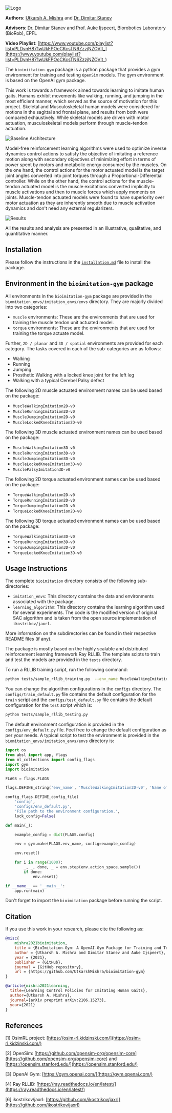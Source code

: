 ![Logo](./assets/logo.png)

**Authors**: [Utkarsh A. Mishra](https://utkarshmishra04.github.io) and [Dr. Dimitar Stanev](https://www.epfl.ch/labs/biorob/people/stanev/)

**Advisors**: [Dr. Dimitar Stanev](https://www.epfl.ch/labs/biorob/people/stanev/) and [Prof. Auke Ijspeert](https://www.epfl.ch/labs/biorob/people/ijspeert/), Biorobotics Laboratory (BioRob), EPFL

**Video Playlist**: [https://www.youtube.com/playlist?list=PLDvnH871wUkFPOcCKcsTN6ZzzjNZOVlt_](https://www.youtube.com/playlist?list=PLDvnH871wUkFPOcCKcsTN6ZzzjNZOVlt_)

The `bioimiitation-gym` package is a python package that provides a gym environment for training and testing `OpenSim` models. The gym environment is based on the OpenAI gym package.

This work is towards a framework aimed towards learning to imitate human gaits. Humans exhibit movements like walking, running, and jumping in the most efficient manner, which served as the source of motivation for this project. Skeletal and Musculoskeletal human models were considered for motions in the sagittal and frontal plane, and results from both were compared exhaustively. While skeletal models are driven with motor actuation, musculoskeletal models perform through muscle-tendon actuation. 

![Baseline Architecture](./assets/motions.png)

Model-free reinforcement learning algorithms were used to optimize inverse dynamics control actions to satisfy the objective of imitating a reference motion along with secondary objectives of minimizing effort in terms of power spent by motors and metabolic energy consumed by the muscles. On the one hand, the control actions for the motor actuated model is the target joint angles converted into joint torques through a Proportional-Differential controller. While on the other hand, the control actions for the muscle-tendon actuated model is the muscle excitations converted implicitly to muscle activations and then to muscle forces which apply moments on joints. Muscle-tendon actuated models were found to have superiority over motor actuation as they are inherently smooth due to muscle activation dynamics and don't need any external regularizers.

![Results](./assets/running.png)

All the results and analysis are presented in an illustrative, qualitative, and quantitative manner. 

## Installation

Please follow the instructions in the [`installation.md`](https://github.com/UtkarshMishra04/bioimitation-gym/blob/master/installation.md) file to install the package.

## Environment in the `bioimitation-gym` package

All environments in the `bioimitation-gym` package are provided in the `biomitation_envs/imitation_envs/envs` directory.
They are majorly divided into two categories:
- `muscle` environments: These are the environments that are used for training the muscle tendon unit actuated model.
- `torque` environments: These are the environments that are used for training the torque actuate model.

Further, `2D / planar` and `3D / spatial` environments are provided for each category. The tasks covered in each of the sub-categories are as follows:
- Walking
- Running
- Jumping
- Prosthetic Walking with a locked knee joint for the left leg
- Walking with a typical Cerebel Palsy defect

The following 2D muscle actuated environment names can be used based on the package:
- `MuscleWalkingImitation2D-v0`
- `MuscleRunningImitation2D-v0`
- `MuscleJumpingImitation2D-v0`
- `MuscleLockedKneeImitation2D-v0`

The following 3D muscle actuated environment names can be used based on the package:
- `MuscleWalkingImitation3D-v0`
- `MuscleRunningImitation3D-v0`
- `MuscleJumpingImitation3D-v0`
- `MuscleLockedKneeImitation3D-v0`
- `MusclePalsyImitation3D-v0`

The following 2D torque actuated environment names can be used based on the package:
- `TorqueWalkingImitation2D-v0`
- `TorqueRunningImitation2D-v0`
- `TorqueJumpingImitation2D-v0`
- `TorqueLockedKneeImitation2D-v0`

The following 3D torque actuated environment names can be used based on the package:
- `TorqueWalkingImitation3D-v0`
- `TorqueRunningImitation3D-v0`
- `TorqueJumpingImitation3D-v0`
- `TorqueLockedKneeImitation3D-v0`

## Usage Instructions

The complete `bioimitation` directory consists of the following sub-directories:
- `imitation_envs`: This directory contains the data and environments associated with the package.
- `learning_algorithm`: This directory contains the learning algorithm used for several experiments. The code is the modified version of original SAC algorithm and is taken from the open source implementation of `ikostrikov/jaxrl`.

More information on the subdirectories can be found in their respective README files (if any).

The package is mostly based on the highly scalable and distributed reinforcement learning framework Ray RLLIB. The template scipts to train and test the models are provided in the `tests` directory.

To run a RLLIB training script, run the following command:
```bash
python tests/sample_rllib_training.py  --env_name MuscleWalkingImitation2D-v0
```

You can change the algorithm configurations in the `configs` directory. The `configs/train_default.py` file contains the default configuration for the `train` script and the `configs/test_default.py` file contains the default configuration for the `test` script which is:
```bash
python tests/sample_rllib_testing.py
```

The default environment configuration is provided in the `configs/env_default.py` file. Feel free to change the default configuration as per your needs. A typical script to test the environment is provided in the `biomitation_envs/imitation_envs/envs` directory is:
```python
import os
from absl import app, flags
from ml_collections import config_flags
import gym
import bioimitation

FLAGS = flags.FLAGS

flags.DEFINE_string('env_name', 'MuscleWalkingImitation2D-v0', 'Name of the environment.')

config_flags.DEFINE_config_file(
    'config',
    'configs/env_default.py',
    'File path to the environment configuration.',
    lock_config=False)

def main(_):

    example_config = dict(FLAGS.config)

    env = gym.make(FLAGS.env_name, config=example_config)

    env.reset()

    for i in range(1000):
        _, _, done, _ = env.step(env.action_space.sample())
        if done:
            env.reset()

if __name__ == '__main__':
    app.run(main)
```

Don't forget to import the `bioimitation` package before running the script.

## Citation

If you use this work in your research, please cite the following as:
```bibtex
@misc{
    mishra2021bioimitation,
    title = {BioImitation-Gym: A OpenAI-Gym Package for Training and Testing Reinforcement Learning algorithms with OpenSim Models},
    author = {Utkarsh A. Mishra and Dimitar Stanev and Auke Ijspeert},
    year = {2021},
    publisher = {GitHub},
    journal = {GitHub repository},
    url = {https://github.com/UtkarshMishra/bioimitation-gym}
}
```

```bibtex
@article{mishra2021learning,
  title={Learning Control Policies for Imitating Human Gaits},
  author={Utkarsh A. Mishra},
  journal={arXiv preprint arXiv:2106.15273},
  year={2021}
}
```

## References

[1] OsimRL project: [https://osim-rl.kidzinski.com/](https://osim-rl.kidzinski.com/)

[2] OpenSim: [https://github.com/opensim-org/opensim-core](https://github.com/opensim-org/opensim-core) and [https://opensim.stanford.edu/](https://opensim.stanford.edu/)

[3] OpenAI Gym: [https://gym.openai.com/](https://gym.openai.com/)

[4] Ray RLLIB: [https://ray.readthedocs.io/en/latest/](https://ray.readthedocs.io/en/latest/)

[6] ikostrikov/jaxrl: [https://github.com/ikostrikov/jaxrl](https://github.com/ikostrikov/jaxrl)

